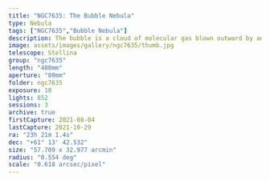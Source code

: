```yaml
---
title: "NGC7635: The Bubble Nebula"
type: Nebula
tags: ["NGC7635","Bubble Nebula"]
description: The bubble is a cloud of molecular gas blown outward by an energetic young star and supercharged so it glows.
image: assets/images/gallery/ngc7635/thumb.jpg
telescope: Stellina
group: "ngc7635"
length: "400mm"
aperture: "80mm"
folder: ngc7635
exposure: 10
lights: 852
sessions: 3 
archive: true
firstCapture: 2021-08-04 
lastCapture: 2021-10-29
ra: "23h 21m 1.4s"
dec: "+61° 13' 42.532"
size: "57.709 x 32.977 arcmin"
radius: "0.554 deg"
scale: "0.618 arcsec/pixel"
---
```


